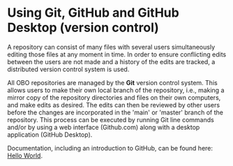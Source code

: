 # Using Git, GitHub and GitHub Desktop (version control)

A repository can consist of many files with several users simultaneously editing those files at any moment in time. In order to ensure conflicting edits between the users are not made and a history of the edits are tracked, a distributed version control system is used. 

All OBO repositories are managed by the **Git** version control system. This allows users to make their own local branch of the repository, i.e., making a mirror copy of the repository directories and files on their own computers, and make edits as desired. The edits can then be reviewed by other users before the changes are incorporated in the 'main' or 'master' branch of the repository. This process can be executed by running Git line commands and/or by using a web interface (Github.com) along with a desktop application (GitHub Desktop).

Documentation, including an introduction to GitHub, can be found here:
[Hello World](https://docs.github.com/en/get-started/quickstart/hello-world).
